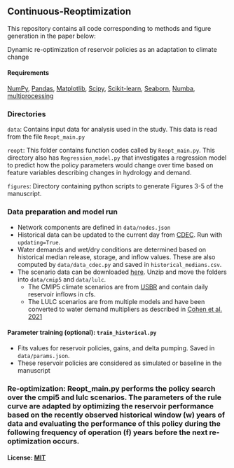 ## Continuous-Reoptimization
This repository contains all code corresponding to methods and figure generation in the paper below:

Dynamic re-optimization of reservoir policies as an adaptation to climate change

#### Requirements
[NumPy](https://numpy.org/), [Pandas](https://pandas.pydata.org/), [Matplotlib](https://matplotlib.org/), [Scipy](https://scipy.org/), [Scikit-learn](https://scikit-learn.org/stable/), [Seaborn](https://seaborn.pydata.org/), [Numba](https://numba.pydata.org/),  [multiprocessing](https://docs.python.org/3/library/multiprocessing.html)

### Directories

``data``: Contains input data for analysis used in the study. This data is read from the file ``Reopt_main.py``

``reopt``: This folder contains function codes called by ``Reopt_main.py``. This directory also has ``Regression_model.py`` that investigates a regression model to predict how the policy parameters would change over time based on feature variables describing changes in hydrology and demand.

``figures``: Directory containing python scripts to generate Figures 3-5 of the manuscript.

### Data preparation and model run
* Network components are defined in `data/nodes.json`
* Historical data can be updated to the current day from [CDEC](https://cdec.water.ca.gov/). Run with `updating=True`.
* Water demands and wet/dry conditions are determined based on historical median release, storage, and inflow values. These are also computed by `data/data_cdec.py` and saved in `historical_medians.csv`. 
* The scenario data can be downloaded [here](https://www.dropbox.com/s/gmgujninm02l0e8/scenario_data.zip?dl=1). Unzip and move the folders into `data/cmip5` and `data/lulc`. 
  - The CMIP5 climate scenarios are from [USBR](https://gdo-dcp.ucllnl.org/downscaled_cmip_projections/dcpInterface.html#About) and contain daily reservoir inflows in cfs. 
  - The LULC scenarios are from multiple models and have been converted to water demand multipliers as described in [Cohen et al. 2021](https://agupubs.onlinelibrary.wiley.com/doi/abs/10.1029/2021WR030433)

#### Parameter training (optional): `train_historical.py`
* Fits values for reservoir policies, gains, and delta pumping. Saved in `data/params.json`.
* These reservoir policies are considered as simulated or baseline in the manuscript

### Re-optimization: Reopt_main.py performs the policy search over the cmpi5 and lulc scenarios. The parameters of the rule curve are adapted by optimizing the reservoir performance based on the recently observed historical window (w) years of data and evaluating the performance of this policy during the following frequency of operation (f) years before the next re-optimization occurs.

#### License: [MIT](LICENSE.md)

